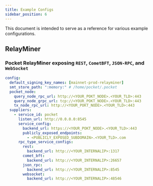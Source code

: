 ```yaml
---
title: Example Configs
sidebar_position: 6
---
```


This document is intended to serve as a reference for various example configurations.

## RelayMiner

### Pocket RelayMiner exposing `REST`, `CometBFT`, `JSON-RPC`, and `WebSocket`

```yaml
config:
  default_signing_key_names: [mainnet-prod-relayminer]
  smt_store_path: ":memory:" # /home/pocket/.pocket
  pocket_node:
    query_node_rpc_url: http://<YOUR_POKT_NODE>.<YOUR_TLD>:443
    query_node_grpc_url: tcp://<YOUR_POKT_NODE>.<YOUR_TLD>:443
    tx_node_rpc_url: http://<YOUR_POKT_NODE>.<YOUR_TLD>:443
  suppliers:
    - service_id: pocket
      listen_url: http://0.0.0.0:8545
      service_config:
        backend_url: https://<YOUR_POKT_NODE>.<YOUR_TLD>:443
        publicly_exposed_endpoints:
          - <PUBLICLY_EXPOSED_SUBDOMAIN>.<YOUR_TLD>.com
      rpc_type_service_configs:
        rest:
          backend_url: http://<YOUR_INTERNALIP>:1317
        comet_bft:
          backend_url: http://<YOUR_INTERNALIP>:26657
        json_rpc:
          backend_url: http://<YOUR_INTERNALIP>:8545
        websocket:
          backend_url: http://<YOUR_INTERNALIP>:48546
```

